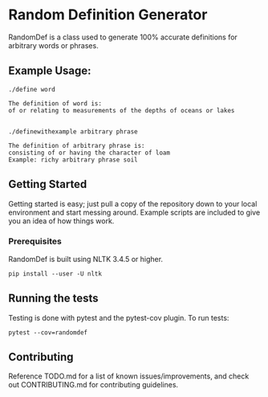 # Random Definition Generator

RandomDef is a class used to generate 100% accurate definitions for arbitrary words or phrases.

## Example Usage:

```
./define word

The definition of word is:
of or relating to measurements of the depths of oceans or lakes


./definewithexample arbitrary phrase

The definition of arbitrary phrase is:
consisting of or having the character of loam
Example: richy arbitrary phrase soil
```


## Getting Started

Getting started is easy; just pull a copy of the repository down to your local environment and start messing around. Example scripts are included to give you an idea of how things work.

### Prerequisites

RandomDef is built using NLTK 3.4.5 or higher.

```
pip install --user -U nltk
```

## Running the tests

Testing is done with pytest and the pytest-cov plugin. To run tests:
```
pytest --cov=randomdef
```

## Contributing

Reference TODO.md for a list of known issues/improvements, and check out CONTRIBUTING.md for contributing guidelines.
